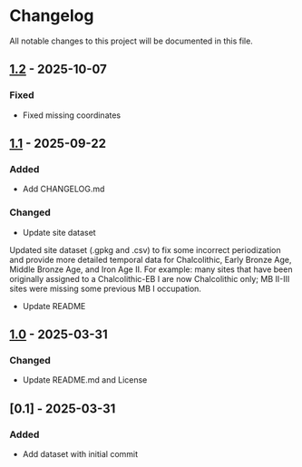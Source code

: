 # Changelog

All notable changes to this project will be documented in this file.

## [1.2] - 2025-10-07

### Fixed

- Fixed missing coordinates

[1.2]: https://github.com/UnitoAssyrianGovernance/villages-to-empire-dataset/compare/1.1..1.2


## [1.1] - 2025-09-22

### Added

- Add CHANGELOG.md

### Changed

- Update site dataset

Updated site dataset (.gpkg and .csv) to fix some incorrect periodization and provide more detailed temporal data for Chalcolithic, Early Bronze Age, Middle Bronze Age, and Iron Age II. For example: many sites that have been originally assigned to a Chalcolithic-EB I are now Chalcolithic only; MB II-III sites were missing some previous MB I occupation.

- Update README

[1.1]: https://github.com/UnitoAssyrianGovernance/villages-to-empire-dataset/compare/1.0..1.1

## [1.0] - 2025-03-31

### Changed

- Update README.md and License

[1.0]: https://github.com/UnitoAssyrianGovernance/villages-to-empire-dataset/compare/0.1..1.0

## [0.1] - 2025-03-31

### Added

- Add dataset with initial commit

<!-- generated by git-cliff -->
